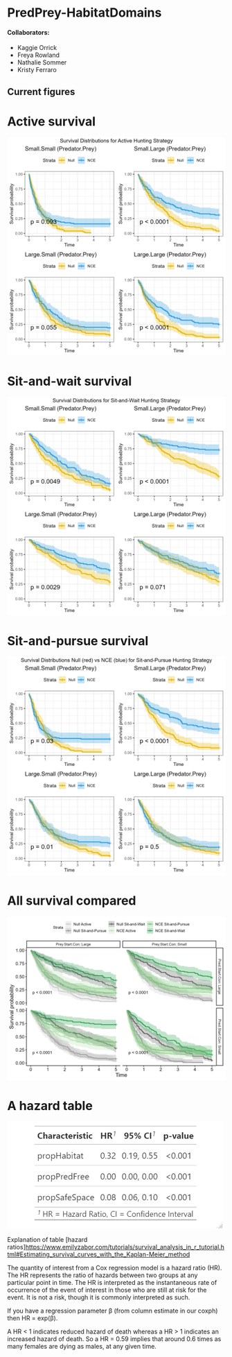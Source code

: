 # PredPrey-HabitatDomains

#### Collaborators:
- Kaggie Orrick
- Freya Rowland
- Nathalie Sommer
- Kristy Ferraro

## Current figures
# Active survival
![Figure 1](Output_Figures/ActivePredSurv.png)

# Sit-and-wait survival
![Figure 2](Output_Figures/SWPredSurv.png)

# Sit-and-pursue survival
![Figure 3](Output_Figures/SPPredSurv.png)

# All survival compared
![Figure 4](Output_Figures/AllSurvival.png)

# A hazard table
![Table 1](Output_Figures/FiveYrNCEHazardTable.png)

Explanation of table [hazard ratios]<https://www.emilyzabor.com/tutorials/survival_analysis_in_r_tutorial.html#Estimating_survival_curves_with_the_Kaplan-Meier_method>

The quantity of interest from a Cox regression model is a hazard ratio (HR). The HR represents the ratio of hazards between two groups at any particular point in time.
The HR is interpreted as the instantaneous rate of occurrence of the event of interest in those who are still at risk for the event. It is not a risk, though it is commonly interpreted as such.

If you have a regression parameter β (from column estimate in our coxph) then HR = exp(β).

A HR < 1 indicates reduced hazard of death whereas a HR > 1 indicates an increased hazard of death.
So a HR = 0.59 implies that around 0.6 times as many females are dying as males, at any given time.
